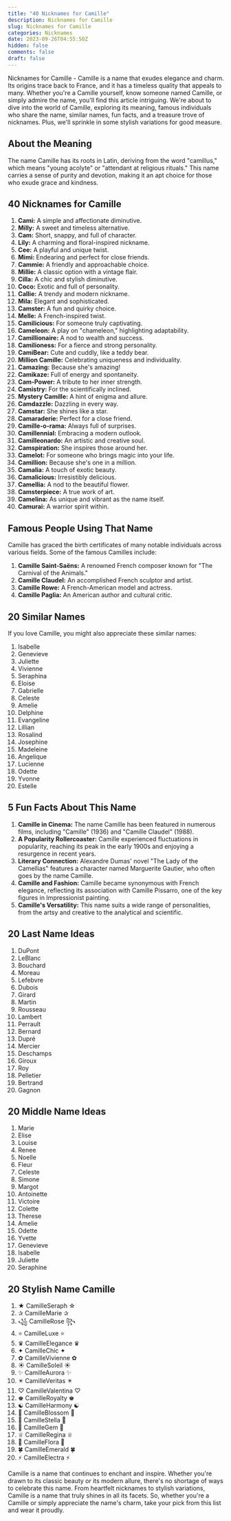```yaml
---
title: "40 Nicknames for Camille"
description: Nicknames for Camille
slug: Nicknames for Camille
categories: Nicknames
date: 2023-09-26T04:55:50Z 
hidden: false
comments: false
draft: false
---
```


Nicknames for Camille - Camille is a name that exudes elegance and charm. Its origins trace back to France, and it has a timeless quality that appeals to many. Whether you're a Camille yourself, know someone named Camille, or simply admire the name, you'll find this article intriguing. We're about to dive into the world of Camille, exploring its meaning, famous individuals who share the name, similar names, fun facts, and a treasure trove of nicknames. Plus, we'll sprinkle in some stylish variations for good measure.

## About the Meaning

The name Camille has its roots in Latin, deriving from the word "camillus," which means "young acolyte" or "attendant at religious rituals." This name carries a sense of purity and devotion, making it an apt choice for those who exude grace and kindness.

## 40 Nicknames for Camille

1. **Cami:** A simple and affectionate diminutive.
2. **Milly:** A sweet and timeless alternative.
3. **Cam:** Short, snappy, and full of character.
4. **Lily:** A charming and floral-inspired nickname.
5. **Cee:** A playful and unique twist.
6. **Mimi:** Endearing and perfect for close friends.
7. **Cammie:** A friendly and approachable choice.
8. **Millie:** A classic option with a vintage flair.
9. **Cilla:** A chic and stylish diminutive.
10. **Coco:** Exotic and full of personality.
11. **Callie:** A trendy and modern nickname.
12. **Mila:** Elegant and sophisticated.
13. **Camster:** A fun and quirky choice.
14. **Melle:** A French-inspired twist.
15. **Camilicious:** For someone truly captivating.
16. **Cameleon:** A play on "chameleon," highlighting adaptability.
17. **Camillionaire:** A nod to wealth and success.
18. **Camilioness:** For a fierce and strong personality.
19. **CamiBear:** Cute and cuddly, like a teddy bear.
20. **Million Camille:** Celebrating uniqueness and individuality.
21. **Camazing:** Because she's amazing!
22. **Camikaze:** Full of energy and spontaneity.
23. **Cam-Power:** A tribute to her inner strength.
24. **Camistry:** For the scientifically inclined.
25. **Mystery Camille:** A hint of enigma and allure.
26. **Camdazzle:** Dazzling in every way.
27. **Camstar:** She shines like a star.
28. **Camaraderie:** Perfect for a close friend.
29. **Camille-o-rama:** Always full of surprises.
30. **Camillennial:** Embracing a modern outlook.
31. **Camilleonardo:** An artistic and creative soul.
32. **Camspiration:** She inspires those around her.
33. **Camelot:** For someone who brings magic into your life.
34. **Camillion:** Because she's one in a million.
35. **Camalia:** A touch of exotic beauty.
36. **Camalicious:** Irresistibly delicious.
37. **Camellia:** A nod to the beautiful flower.
38. **Camsterpiece:** A true work of art.
39. **Camelina:** As unique and vibrant as the name itself.
40. **Camurai:** A warrior spirit within.

## Famous People Using That Name

Camille has graced the birth certificates of many notable individuals across various fields. Some of the famous Camilles include:

1. **Camille Saint-Saëns:** A renowned French composer known for "The Carnival of the Animals."
2. **Camille Claudel:** An accomplished French sculptor and artist.
3. **Camille Rowe:** A French-American model and actress.
4. **Camille Paglia:** An American author and cultural critic.

## 20 Similar Names

If you love Camille, you might also appreciate these similar names:

1. Isabelle
2. Genevieve
3. Juliette
4. Vivienne
5. Seraphina
6. Eloise
7. Gabrielle
8. Celeste
9. Amelie
10. Delphine
11. Evangeline
12. Lillian
13. Rosalind
14. Josephine
15. Madeleine
16. Angelique
17. Lucienne
18. Odette
19. Yvonne
20. Estelle

## 5 Fun Facts About This Name

1. **Camille in Cinema:** The name Camille has been featured in numerous films, including "Camille" (1936) and "Camille Claudel" (1988).
2. **A Popularity Rollercoaster:** Camille experienced fluctuations in popularity, reaching its peak in the early 1900s and enjoying a resurgence in recent years.
3. **Literary Connection:** Alexandre Dumas' novel "The Lady of the Camellias" features a character named Marguerite Gautier, who often goes by the name Camille.
4. **Camille and Fashion:** Camille became synonymous with French elegance, reflecting its association with Camille Pissarro, one of the key figures in Impressionist painting.
5. **Camille's Versatility:** This name suits a wide range of personalities, from the artsy and creative to the analytical and scientific.

## 20 Last Name Ideas

1. DuPont
2. LeBlanc
3. Bouchard
4. Moreau
5. Lefebvre
6. Dubois
7. Girard
8. Martin
9. Rousseau
10. Lambert
11. Perrault
12. Bernard
13. Dupré
14. Mercier
15. Deschamps
16. Giroux
17. Roy
18. Pelletier
19. Bertrand
20. Gagnon

## 20 Middle Name Ideas

1. Marie
2. Elise
3. Louise
4. Renee
5. Noelle
6. Fleur
7. Celeste
8. Simone
9. Margot
10. Antoinette
11. Victoire
12. Colette
13. Therese
14. Amelie
15. Odette
16. Yvette
17. Genevieve
18. Isabelle
19. Juliette
20. Seraphine

## 20 Stylish Name Camille

1. ★ CamilleSeraph ☆
2. ✰ CamilleMarie ✰
3. ꧁ CamilleRose ꧂
4. ⭐ CamilleLuxe ⭐
5. ♛ CamilleElegance ♛
6. ✦ CamilleChic ✦
7. ✿ CamilleVivienne ✿
8. ☀️ CamilleSoleil ☀️
9. ✨ CamilleAurora ✨
10. ✴️ CamilleVeritas ✴️
11. ♡ CamilleValentina ♡
12. ♚ CamilleRoyalty ♚
13. ☯️ CamilleHarmony ☯️
14. 🌺 CamilleBlossom 🌺
15. 🌟 CamilleStella 🌟
16. 💎 CamilleGem 💎
17. ♕ CamilleRegina ♕
18. 🌸 CamilleFlora 🌸
19. 🍀 CamilleEmerald 🍀
20. ⚡ CamilleElectra ⚡

Camille is a name that continues to enchant and inspire. Whether you're drawn to its classic beauty or its modern allure, there's no shortage of ways to celebrate this name. From heartfelt nicknames to stylish variations, Camille is a name that truly shines in all its facets. So, whether you're a Camille or simply appreciate the name's charm, take your pick from this list and wear it proudly.